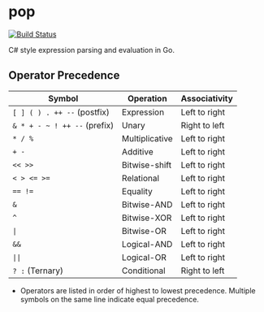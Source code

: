 # pop

[![Build Status](https://travis-ci.com/ehotinger/pop.svg?branch=master)](https://travis-ci.com/ehotinger/pop)

C# style expression parsing and evaluation in Go.

## Operator Precedence

|               Symbol                |        Operation        | Associativity |
|-------------------------------------|-------------------------|---------------|
| `[ ] ( ) . ++ --` (postfix)         | Expression              | Left to right |
| `& * + - ~ ! ++ --` (prefix)        | Unary                   | Right to left |
| `* / %`                             | Multiplicative          | Left to right |
| `+ -`                               | Additive                | Left to right |
| `<< >>`                             | Bitwise-shift           | Left to right |
| `< > <= >=`                         | Relational              | Left to right |
| `== !=`                             | Equality                | Left to right |
| `&`                                 | Bitwise-AND             | Left to right |
| `^`                                 | Bitwise-XOR             | Left to right |
| `\|`                                | Bitwise-OR              | Left to right |
| `&&`                                | Logical-AND             | Left to right |
| `\|\|`                              | Logical-OR              | Left to right |
| `? :` (Ternary)                     | Conditional             | Right to left |

- Operators are listed in order of highest to lowest precedence. Multiple symbols on the same line indicate equal precedence.